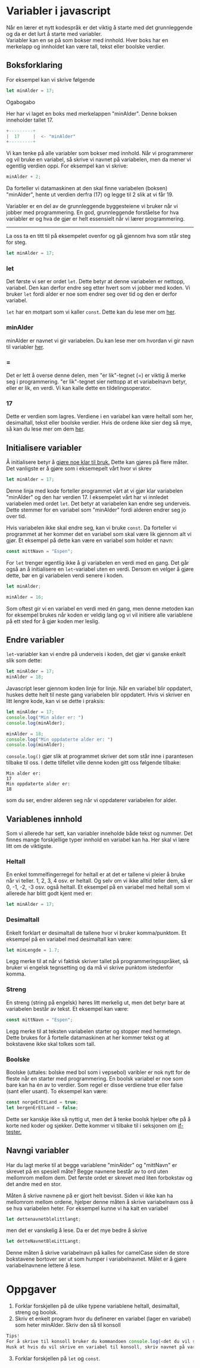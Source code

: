 # Variabler i javascript

Når en lærer et nytt kodespråk er det viktig å starte med det grunnleggende og da er det lurt å starte med variabler. \
Variabler kan en se på som bokser med innhold. Hver boks har en merkelapp og innholdet kan være tall, tekst eller boolske verdier.

## Boksforklaring

For eksempel kan vi skrive følgende
```javascript
let minAlder = 17;
```

Ogabogabo

Her har vi laget en boks med merkelappen "minAlder". Denne boksen inneholder tallet 17.

```lua
+---------+
|  17     |  <- "minAlder"
+---------+
```

Vi kan tenke på alle variabler som bokser med innhold. Når vi programmerer og vil bruke en variabel, så skrive vi navnet på variabelen, men da mener vi egentlig verdien oppi. For eksempel kan vi skrive:

```javascript
minAlder + 2;
```

Da forteller vi datamaskinen at den skal finne variabelen (boksen) "minAlder", hente ut verdien derfra (17) og legge til 2 slik at vi får 19.

Variabler er en del av de grunnleggende byggesteiene vi bruker når vi jobber med programmering. En god, grunnleggende forståelse for hva variabler er og hva de gjør er helt essensielt når vi lærer programmering.

---

La oss ta en titt til på eksempelet ovenfor og gå gjennom hva som står steg for steg.
```javascript
let minAlder = 17;
```

### let
Det første vi ser er ordet `let`. Dette betyr at denne variabelen er nettopp, variabel. Den kan derfor endre seg etter hvert som vi jobber med koden. Vi bruker `let` fordi alder er noe som endrer seg over tid og den er derfor variabel.

`let` har en motpart som vi kaller `const`. Dette kan du lese mer om [her](#initialisere-variabler).

### minAlder
minAlder er navnet vi gir variabelen. Du kan lese mer om hvordan vi gir navn til variabler [her](#navngi-variabler).

### =
Det er lett å overse denne delen, men "er lik"-tegnet (=) er viktig å merke seg i programmering. "er lik"-tegnet sier nettopp at et variabelnavn betyr, eller er lik, en verdi. Vi kan kalle dette en tildelingsoperator.

### 17
Dette er verdien som lagres. Verdiene i en variabel kan være heltall som her, desimaltall, tekst eller boolske verdier. Hvis de ordene ikke sier deg så mye, så kan du lese mer om dem [her](#typer-variabler).

## Initialisere variabler

Å initialisere betyr å [gjøre noe klar til bruk.](https://naob.no/ordbok/initialisere)
Dette kan gjøres på flere måter. Det vanligste er å gjøre som i eksemepelt vårt hvor vi skrev
```javascript
let minAlder = 17;
```
Denne linja med kode forteller programmet vårt at vi gjør klar variabelen "minAlder" og den har verdien 17.
I eksempelet vårt har vi innledet variabelen med ordet `let`. Det betyr at variabelen kan endre seg underveis.
Dette stemmer for en variabel som "minAlder" fordi alderen endrer seg jo over tid. 

Hvis variabelen ikke skal endre seg, kan vi bruke `const`. Da forteller vi programmet
at her kommer det en variabel som skal være lik gjennom alt vi gjør. Et eksempel på dette
kan være en variabel som holder et navn:
```javascript
const mittNavn = "Espen";
```
For `let` trenger egentlig ikke å gi variabelen en verdi med en gang. Det går også an å initialisere
en `let`-variabel uten en verdi. Dersom en velger å gjøre dette, bør en gi variabelen verdi senere i koden.
```javascript
let minAlder;

minAlder = 16;
```
Som oftest gir vi en variabel en verdi med én gang, men denne metoden kan for eksempel brukes når koden er veldig lang og vi vil initiere alle variablene på ett sted for å gjør koden mer leslig.

## Endre variabler
`let`-variabler kan vi endre på underveis i koden, det gjør vi ganske enkelt slik som dette:
```javascript
let minAlder = 17;
minAlder = 18;
```
Javascript leser gjennom koden linje for linje. Når en variabel blir oppdatert, huskes dette helt til neste gang variabelen blir oppdatert. Hvis vi skriver en litt lengre kode, kan vi se dette i praksis:
```javascript
let minAlder = 17;
console.log("Min alder er: ")
console.log(minAlder);

minAlder = 18;
console.log("Min oppdaterte alder er: ")
console.log(minAlder);
```
`console.log()` gjør slik at programmet skriver det som står inne i parantesen tilbake til oss. I dette tilfellet ville denne koden gitt oss følgende tilbake:
```
Min alder er:
17
Min oppdaterte alder er: 
18
```
som du ser, endrer alderen seg når vi oppdaterer variabelen for alder.

## Variablenes innhold
Som vi allerede har sett, kan variabler inneholde både tekst og nummer. Det finnes mange
forskjellige typer innhold en variabel kan ha. Her skal vi lære litt om de viktigste.

### Heltall
En enkel tommelfingerregel for heltall er at det er tallene vi pleier å bruke når vi teller.
1, 2, 3, 4 osv. er heltall. Og selv om vi ikke alltid teller dem, så er 0, -1, -2, -3 osv. også heltall. Et eksempel på en variabel med heltall som vi allerede har blitt godt kjent med er:
```javascript
let minAlder = 17;
```

### Desimaltall
Enkelt forklart er desimaltall de tallene hvor vi bruker komma/punktom.
Et eksempel på en variabel med desimaltall kan være:
```javascript
let minLengde = 1.7;
```
Legg merke til at når vi faktisk skriver tallet på programmeringsspråket,
så bruker vi engelsk tegnsetting og da må vi skrive punktom istedenfor komma. 

### Streng
En streng (string på engelsk) høres litt merkelig ut, men det betyr bare
at variabelen består av tekst. Et eksempel kan være:
```javascript
const mittNavn = "Espen";
```
Legg merke til at teksten variabelen starter og stopper med hermetegn.
Dette brukes for å fortelle datamaskinen at her kommer tekst og at bokstavene 
ikke skal tolkes som tall.

### Boolske
Boolske (uttales: bolske med bol som i vepsebol) varibler er nok nytt for
de fleste når en starter med programmering. En boolsk variabel er noe som bare
kan ha én av to verdier. Som regel er disse verdiene true eller false (sant eller usant).
To eksempel kan være:
```javascript
const norgeErEtLand = true;
let bergenErEtLand = false;
```
Dette ser kanskje ikke så nyttig ut, men det å tenke boolsk hjelper
ofte på å korte ned koder og sjekker. Dette kommer vi tilbake
til i seksjonen om [if-tester.](kommer)

## Navngi variabler
Har du lagt merke til at begge variablene "minAlder" og "mittNavn" er skrevet på en spesiell måte?
Begge navnene består av to ord uten mellomrom mellom dem. Det første ordet er skrevet
med liten forbokstav og det andre med en stor.

Måten å skrive navnene på er gjort helt bevisst. Siden vi ikke kan ha mellomrom mellom
ordene, hjelper denne måten å skrive variabelnavn oss å se hva variabelen heter.
For eksempel kunne vi ha kalt en variabel
```javascript
let dettenavnetblelittlangt;
```
men det er vanskelig å lese. Da er det mye bedre å skrive
```javascript
let detteNavnetBleLittLangt;
```
Denne måten å skrive variabelnavn på kalles for camelCase siden de store bokstavene bortover
ser ut som humper i variabelnavnet. Målet er å gjøre variabelnavnene lettere å lese.

# Oppgaver
1) Forklar forskjellen på de ulike typene variablene heltall, desimaltall, streng og boolsk.
2) Skriv et enkelt program hvor du definerer en variabel (lager en variabel) som
heter minAlder. Skriv den så til konsoll
```javascript
Tips!
For å skrive til konsoll bruker du kommandoen console.log(<det du vil skrive til konsoll>);
Husk at hvis du vil skrive en variabel til konsoll, skriv navnet på variabelen istedenfor <det du vil skrive til konsoll>.
```
3) Forklar forskjellen på `let` og `const`.